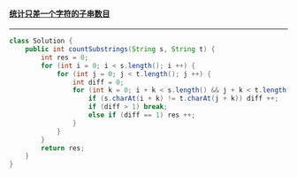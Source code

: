 #### <a href="https://leetcode.cn/problems/count-substrings-that-differ-by-one-character/">统计只差一个字符的子串数目</a>

-------------------

```java
class Solution {
    public int countSubstrings(String s, String t) {
        int res = 0;
        for (int i = 0; i < s.length(); i ++) {
            for (int j = 0; j < t.length(); j ++) {
                int diff = 0;
                for (int k = 0; i + k < s.length() && j + k < t.length(); k ++) {
                    if (s.charAt(i + k) != t.charAt(j + k)) diff ++;
                    if (diff > 1) break;
                    else if (diff == 1) res ++;
                }
            }
        }
        return res;
    }
}
```

